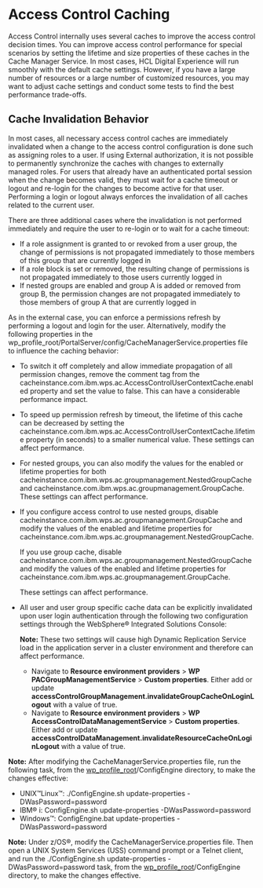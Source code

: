 # Access Control Caching

Access Control internally uses several caches to improve the access control decision times. You can improve access control performance for special scenarios by setting the lifetime and size properties of these caches in the Cache Manager Service. In most cases, HCL Digital Experience will run smoothly with the default cache settings. However, if you have a large number of resources or a large number of customized resources, you may want to adjust cache settings and conduct some tests to find the best performance trade-offs.

## Cache Invalidation Behavior

In most cases, all necessary access control caches are immediately invalidated when a change to the access control configuration is done such as assigning roles to a user. If using External authorization, it is not possible to permanently synchronize the caches with changes to externally managed roles. For users that already have an authenticated portal session when the change becomes valid, they must wait for a cache timeout or logout and re-login for the changes to become active for that user. Performing a login or logout always enforces the invalidation of all caches related to the current user.

There are three additional cases where the invalidation is not performed immediately and require the user to re-login or to wait for a cache timeout:

-   If a role assignment is granted to or revoked from a user group, the change of permissions is not propagated immediately to those members of this group that are currently logged in
-   If a role block is set or removed, the resulting change of permissions is not propagated immediately to those users currently logged in
-   If nested groups are enabled and group A is added or removed from group B, the permission changes are not propagated immediately to those members of group A that are currently logged in

As in the external case, you can enforce a permissions refresh by performing a logout and login for the user. Alternatively, modify the following properties in the wp\_profile\_root/PortalServer/config/CacheManagerService.properties file to influence the caching behavior:

-   To switch it off completely and allow immediate propagation of all permission changes, remove the comment tag from the cacheinstance.com.ibm.wps.ac.AccessControlUserContextCache.enabled property and set the value to false. This can have a considerable performance impact.
-   To speed up permission refresh by timeout, the lifetime of this cache can be decreased by setting the cacheinstance.com.ibm.wps.ac.AccessControlUserContextCache.lifetime property \(in seconds\) to a smaller numerical value. These settings can affect performance.
-   For nested groups, you can also modify the values for the enabled or lifetime properties for both cacheinstance.com.ibm.wps.ac.groupmanagement.NestedGroupCache and cacheinstance.com.ibm.wps.ac.groupmanagement.GroupCache. These settings can affect performance.
-   If you configure access control to use nested groups, disable cacheinstance.com.ibm.wps.ac.groupmanagement.GroupCache and modify the values of the enabled and lifetime properties for cacheinstance.com.ibm.wps.ac.groupmanagement.NestedGroupCache.

    If you use group cache, disable cacheinstance.com.ibm.wps.ac.groupmanagement.NestedGroupCache and modify the values of the enabled and lifetime properties for cacheinstance.com.ibm.wps.ac.groupmanagement.GroupCache.

    These settings can affect performance.

-   All user and user group specific cache data can be explicitly invalidated upon user login authentication through the following two configuration settings through the WebSphere® Integrated Solutions Console:

    **Note:** These two settings will cause high Dynamic Replication Service load in the application server in a cluster environment and therefore can affect performance.

    -   Navigate to **Resource environment providers** \> **WP PACGroupManagementService** \> **Custom properties**. Either add or update **accessControlGroupManagement.invalidateGroupCacheOnLoginLogout** with a value of true.
    -   Navigate to **Resource environment providers** \> **WP AccessControlDataManagementService** \> **Custom properties**. Either add or update **accessControlDataManagement.invalidateResourceCacheOnLoginLogout** with a value of true.

**Note:** After modifying the CacheManagerService.properties file, run the following task, from the [wp\_profile\_root](../reference/wpsdirstr.md#wp_profile_root)/ConfigEngine directory, to make the changes effective:

-   UNIX™Linux™: ./ConfigEngine.sh update-properties -DWasPassword=password
-   IBM® i: ConfigEngine.sh update-properties -DWasPassword=password
-   Windows™: ConfigEngine.bat update-properties -DWasPassword=password

**Note:** Under z/OS®, modify the CacheManagerService.properties file. Then open a UNIX System Services \(USS\) command prompt or a Telnet client, and run the ./ConfigEngine.sh update-properties -DWasPassword=password task, from the [wp\_profile\_root](../reference/wpsdirstr.md#wp_profile_root)/ConfigEngine directory, to make the changes effective.


